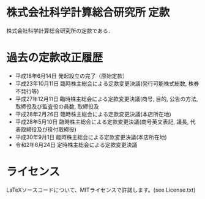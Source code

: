 # 株式会社科学計算総合研究所 定款
株式会社科学計算総合研究所の定款である．

# 過去の定款改正履歴
* 平成18年6月14日 発起設立の完了（原始定款）
* 平成23年10月11日 臨時株主総会による定款変更決議(発行可能株式総数, 株券不発行等)
* 平成27年12月11日 臨時株主総会による定款変更決議(商号, 目的, 公告の方法, 取締役及び監査役の員数, 取締役及
* 平成28年2月26日 臨時株主総会による定款変更決議(本店所在地)
* 平成28年5月10日 臨時株主総会による定款変更決議(商号英文表記, 議長, 代表取締役及び役付取締役)
* 平成30年9月1日 臨時株主総会による定款変更決議(本店所在地)
* 令和2年6月24日 定時株主総会による定款変更決議

# ライセンス
LaTeXソースコードについて、MITライセンスで許諾します。(see License.txt)
